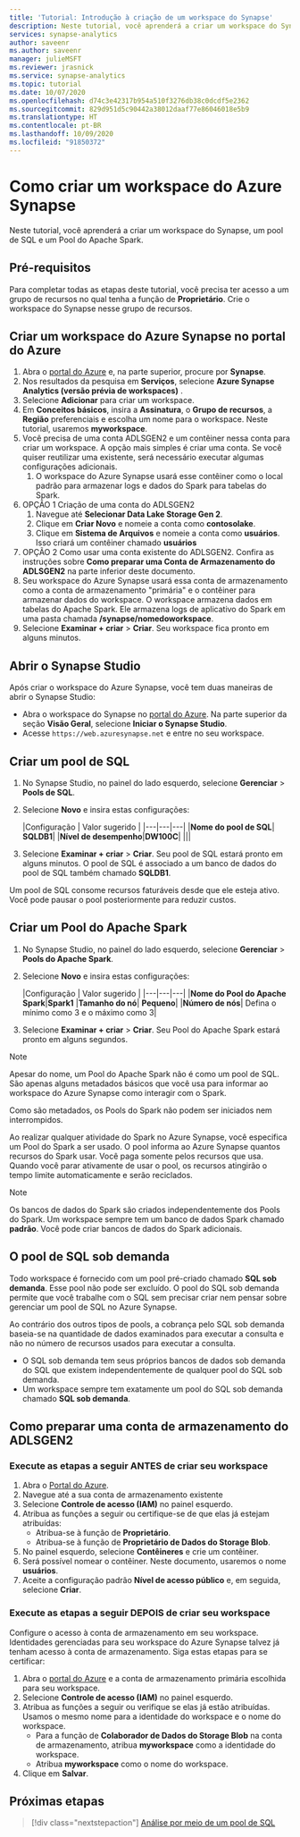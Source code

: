 ```yaml
---
title: 'Tutorial: Introdução à criação de um workspace do Synapse'
description: Neste tutorial, você aprenderá a criar um workspace do Synapse, um pool de SQL e um Pool do Apache Spark.
services: synapse-analytics
author: saveenr
ms.author: saveenr
manager: julieMSFT
ms.reviewer: jrasnick
ms.service: synapse-analytics
ms.topic: tutorial
ms.date: 10/07/2020
ms.openlocfilehash: d74c3e42317b954a510f3276db38c0dcdf5e2362
ms.sourcegitcommit: 829d951d5c90442a38012daaf77e86046018e5b9
ms.translationtype: HT
ms.contentlocale: pt-BR
ms.lasthandoff: 10/09/2020
ms.locfileid: "91850372"
---
```

# <a name="creating-a-synapse-workspace"></a>Como criar um workspace do Azure Synapse

Neste tutorial, você aprenderá a criar um workspace do Synapse, um pool de SQL e um Pool do Apache Spark. 

## <a name="prerequisites"></a>Pré-requisitos

Para completar todas as etapas deste tutorial, você precisa ter acesso a um grupo de recursos no qual tenha a função de **Proprietário**. Crie o workspace do Synapse nesse grupo de recursos.

## <a name="create-a-synapse-workspace-in-the-azure-portal"></a>Criar um workspace do Azure Synapse no portal do Azure

1. Abra o [portal do Azure](https://portal.azure.com) e, na parte superior, procure por **Synapse**.
1. Nos resultados da pesquisa em **Serviços**, selecione **Azure Synapse Analytics (versão prévia de workspaces)** .
1. Selecione **Adicionar** para criar um workspace.
1. Em **Conceitos básicos**, insira a **Assinatura**, o **Grupo de recursos**, a **Região** preferenciais e escolha um nome para o workspace. Neste tutorial, usaremos **myworkspace**.
1. Você precisa de uma conta ADLSGEN2 e um contêiner nessa conta para criar um workspace. A opção mais simples é criar uma conta. Se você quiser reutilizar uma existente, será necessário executar algumas configurações adicionais. 
    1. O workspace do Azure Synapse usará esse contêiner como o local padrão para armazenar logs e dados do Spark para tabelas do Spark.
1. OPÇÃO 1 Criação de uma conta do ADLSGEN2 
    1. Navegue até **Selecionar Data Lake Storage Gen 2**. 
    1. Clique em **Criar Novo** e nomeie a conta como **contosolake**.
    1. Clique em **Sistema de Arquivos** e nomeie a conta como **usuários**. Isso criará um contêiner chamado **usuários**
1. OPÇÃO 2 Como usar uma conta existente do ADLSGEN2. Confira as instruções sobre **Como preparar uma Conta de Armazenamento do ADLSGEN2** na parte inferior deste documento.
1. Seu workspace do Azure Synapse usará essa conta de armazenamento como a conta de armazenamento "primária" e o contêiner para armazenar dados do workspace. O workspace armazena dados em tabelas do Apache Spark. Ele armazena logs de aplicativo do Spark em uma pasta chamada **/synapse/nomedoworkspace**.
1. Selecione **Examinar + criar** > **Criar**. Seu workspace fica pronto em alguns minutos.

## <a name="open-synapse-studio"></a>Abrir o Synapse Studio

Após criar o workspace do Azure Synapse, você tem duas maneiras de abrir o Synapse Studio:

* Abra o workspace do Synapse no [portal do Azure](https://portal.azure.com). Na parte superior da seção **Visão Geral**, selecione **Iniciar o Synapse Studio**.
* Acesse `https://web.azuresynapse.net` e entre no seu workspace.

## <a name="create-a-sql-pool"></a>Criar um pool de SQL

1. No Synapse Studio, no painel do lado esquerdo, selecione **Gerenciar** > **Pools de SQL**.
1. Selecione **Novo** e insira estas configurações:

    |Configuração | Valor sugerido | 
    |---|---|---|
    |**Nome do pool de SQL**| **SQLDB1**|
    |**Nível de desempenho**|**DW100C**|
    |||

1. Selecione **Examinar + criar** > **Criar**. Seu pool de SQL estará pronto em alguns minutos. O pool de SQL é associado a um banco de dados do pool de SQL também chamado **SQLDB1**.

Um pool de SQL consome recursos faturáveis desde que ele esteja ativo. Você pode pausar o pool posteriormente para reduzir custos.

## <a name="create-an-apache-spark-pool"></a>Criar um Pool do Apache Spark

1. No Synapse Studio, no painel do lado esquerdo, selecione **Gerenciar** > **Pools do Apache Spark**.
1. Selecione **Novo** e insira estas configurações:

    |Configuração | Valor sugerido | 
    |---|---|---|
    |**Nome do Pool do Apache Spark**|**Spark1**
    |**Tamanho do nó**| **Pequeno**|
    |**Número de nós**| Defina o mínimo como 3 e o máximo como 3|

1. Selecione **Examinar + criar** > **Criar**. Seu Pool do Apache Spark estará pronto em alguns segundos.

> [!NOTE]
> Apesar do nome, um Pool do Apache Spark não é como um pool de SQL. São apenas alguns metadados básicos que você usa para informar ao workspace do Azure Synapse como interagir com o Spark.

Como são metadados, os Pools do Spark não podem ser iniciados nem interrompidos.

Ao realizar qualquer atividade do Spark no Azure Synapse, você especifica um Pool do Spark a ser usado. O pool informa ao Azure Synapse quantos recursos do Spark usar. Você paga somente pelos recursos que usa. Quando você parar ativamente de usar o pool, os recursos atingirão o tempo limite automaticamente e serão reciclados.

> [!NOTE]
> Os bancos de dados do Spark são criados independentemente dos Pools do Spark. Um workspace sempre tem um banco de dados Spark chamado **padrão**. Você pode criar bancos de dados do Spark adicionais.

## <a name="the-sql-on-demand-pool"></a>O pool de SQL sob demanda

Todo workspace é fornecido com um pool pré-criado chamado **SQL sob demanda**. Esse pool não pode ser excluído. O pool do SQL sob demanda permite que você trabalhe com o SQL sem precisar criar nem pensar sobre gerenciar um pool de SQL no Azure Synapse.

Ao contrário dos outros tipos de pools, a cobrança pelo SQL sob demanda baseia-se na quantidade de dados examinados para executar a consulta e não no número de recursos usados para executar a consulta.

* O SQL sob demanda tem seus próprios bancos de dados sob demanda do SQL que existem independentemente de qualquer pool do SQL sob demanda.
* Um workspace sempre tem exatamente um pool do SQL sob demanda chamado **SQL sob demanda**.

## <a name="preparing-a-adlsgen2-storage-account"></a>Como preparar uma conta de armazenamento do ADLSGEN2

### <a name="perform-the-following-steps-before-you-create-your-workspace"></a>Execute as etapas a seguir ANTES de criar seu workspace

1. Abra o [Portal do Azure](https://portal.azure.com).
1. Navegue até a sua conta de armazenamento existente
1. Selecione **Controle de acesso (IAM)** no painel esquerdo. 
1. Atribua as funções a seguir ou certifique-se de que elas já estejam atribuídas:
    * Atribua-se à função de **Proprietário**.
    * Atribua-se à função de **Proprietário de Dados do Storage Blob**.
1. No painel esquerdo, selecione **Contêineres** e crie um contêiner.
1. Será possível nomear o contêiner. Neste documento, usaremos o nome **usuários**.
1. Aceite a configuração padrão **Nível de acesso público** e, em seguida, selecione **Criar**.

### <a name="perform-the-following-steps-after-you-create-your-workspace"></a>Execute as etapas a seguir DEPOIS de criar seu workspace

Configure o acesso à conta de armazenamento em seu workspace. Identidades gerenciadas para seu workspace do Azure Synapse talvez já tenham acesso à conta de armazenamento. Siga estas etapas para se certificar:

1. Abra o [portal do Azure](https://portal.azure.com) e a conta de armazenamento primária escolhida para seu workspace.
1. Selecione **Controle de acesso (IAM)** no painel esquerdo.
1. Atribua as funções a seguir ou verifique se elas já estão atribuídas. Usamos o mesmo nome para a identidade do workspace e o nome do workspace.
    * Para a função de **Colaborador de Dados do Storage Blob** na conta de armazenamento, atribua **myworkspace** como a identidade do workspace.
    * Atribua **myworkspace** como o nome do workspace.
1. Clique em **Salvar**.


## <a name="next-steps"></a>Próximas etapas

> [!div class="nextstepaction"]
> [Análise por meio de um pool de SQL](get-started-analyze-sql-pool.md)
